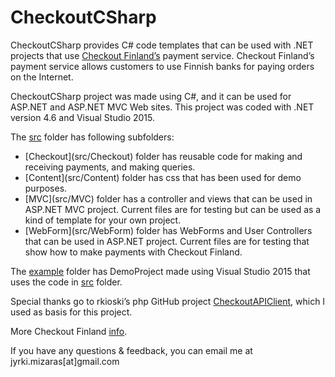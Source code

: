 # CheckoutCSharp

CheckoutCSharp provides C# code templates that can be used with .NET projects that use [Checkout Finland’s](https://checkout.fi/) payment service. Checkout Finland’s payment service allows customers to use Finnish banks for paying orders on the Internet.

CheckoutCSharp project was made using C#, and it can be used for ASP.NET and ASP.NET MVC Web sites. This project was coded with .NET version 4.6 and Visual Studio 2015.

The [src](src) folder has following subfolders:
<ul>
<li>[Checkout](src/Checkout) folder has reusable code for making and receiving payments, and making queries.</li>
<li>[Content](src/Content) folder has css that has been used for demo purposes.</li>
<li>[MVC](src/MVC) folder has a controller and views that can be used in ASP.NET MVC project. Current files are for testing but can be used as a kind of template for your own project.</li>  
<li>[WebForm](src/WebForm) folder has WebForms and User Controllers that can be used in ASP.NET project. Current files are for testing that show how to make payments with Checkout Finland.</li> 
</ul>

The [example](example) folder has DemoProject made using Visual Studio 2015 that uses the code in [src](/src) folder.

Special thanks go to rkioski’s php GitHub project [CheckoutAPIClient](https://github.com/rkioski/CheckoutAPIClient),  which I used as basis for this project. 

More Checkout Finland [info](https://checkout.fi/materiaalit/tekninen-materiaali/). 

If you have any questions & feedback, you can email me at jyrki.mizaras[at]gmail.com

